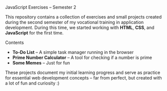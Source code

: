 JavaScript Exercises – Semester 2

This repository contains a collection of exercises and small projects created during the second semester of my vocational training in application development. During this time, we started working with **HTML**, **CSS**, and **JavaScript** for the first time.

Contents
- **To-Do List** – A simple task manager running in the browser  
- **Prime Number Calculator** – A tool for checking if a number is prime  
- **Some Memes** – Just for fun

These projects document my initial learning progress and serve as practice for essential web development concepts – far from perfect, but created with a lot of fun and curiosity :) 
